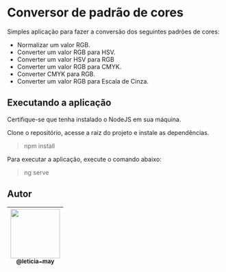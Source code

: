 # Conversor de padrão de cores
Simples aplicação para fazer a conversão dos seguintes padrões de cores:

* Normalizar um valor RGB.
* Converter um valor RGB para HSV.
* Converter um valor HSV para RGB
* Converter um valor RGB para CMYK.
* Converter CMYK para RGB.
* Converter um valor RGB para Escala de Cinza.

## Executando a aplicação

Certifique-se que tenha instalado o NodeJS  em sua máquina.

Clone o repositório, acesse a raiz do projeto e instale as dependências.

> npm install

Para executar a aplicação, execute o comando abaixo:

> ng serve

## Autor

| [<img src="https://avatars.githubusercontent.com/u/43357500?s=400&u=92351cf0f617cdc148a3634d85c26546a63e3766&v=4" width=115><br><sub>@leticia-may</sub>](https://www.linkedin.com/in/let%C3%ADcia-may/)
| :---: |

